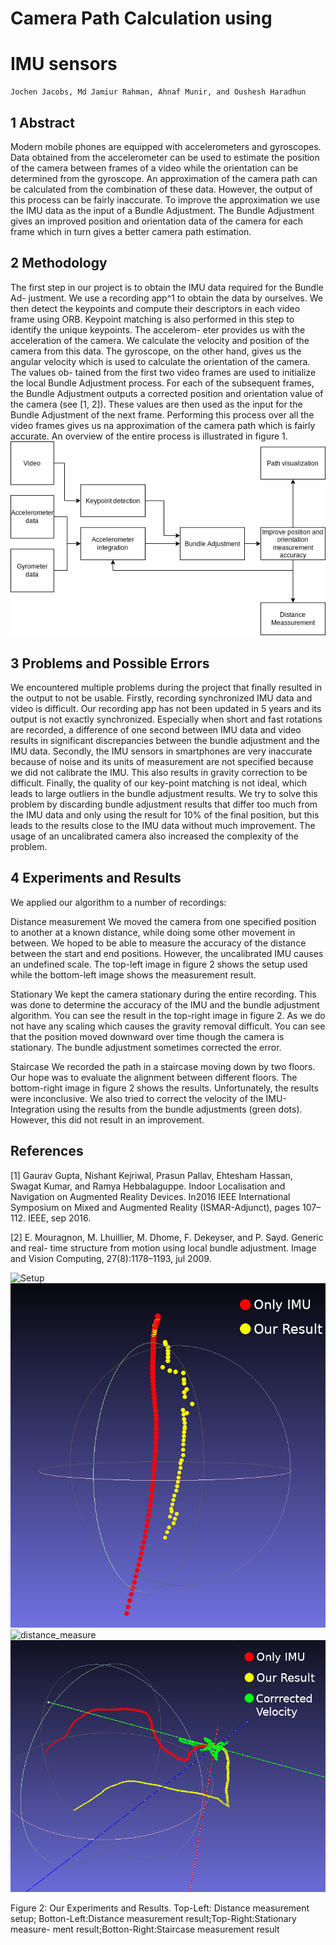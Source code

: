# Camera Path Calculation using

# IMU sensors

```
Jochen Jacobs, Md Jamiur Rahman, Ahnaf Munir, and Oushesh Haradhun
```
## 1 Abstract

Modern mobile phones are equipped with accelerometers and gyroscopes. Data obtained
from the accelerometer can be used to estimate the position of the camera between frames
of a video while the orientation can be determined from the gyroscope. An approximation
of the camera path can be calculated from the combination of these data. However, the
output of this process can be fairly inaccurate. To improve the approximation we use
the IMU data as the input of a Bundle Adjustment. The Bundle Adjustment gives an
improved position and orientation data of the camera for each frame which in turn gives
a better camera path estimation.

## 2 Methodology

The first step in our project is to obtain the IMU data required for the Bundle Ad-
justment. We use a recording app^1 to obtain the data by ourselves. We then detect
the keypoints and compute their descriptors in each video frame using ORB. Keypoint
matching is also performed in this step to identify the unique keypoints. The accelerom-
eter provides us with the acceleration of the camera. We calculate the velocity and
position of the camera from this data. The gyroscope, on the other hand, gives us the
angular velocity which is used to calculate the orientation of the camera. The values ob-
tained from the first two video frames are used to initialize the local Bundle Adjustment
process. For each of the subsequent frames, the Bundle Adjustment outputs a corrected
position and orientation value of the camera (see [1, 2]). These values are then used as
the input for the Bundle Adjustment of the next frame. Performing this process over all
the video frames gives us na approximation of the camera path which is fairly accurate.
An overview of the entire process is illustrated in figure 1.
![Pipeline](Presentation/overview.png)

## 3 Problems and Possible Errors

We encountered multiple problems during the project that finally resulted in the output
to not be usable. Firstly, recording synchronized IMU data and video is difficult. Our
recording app has not been updated in 5 years and its output is not exactly synchronized.
Especially when short and fast rotations are recorded, a difference of one second between
IMU data and video results in significant discrepancies between the bundle adjustment
and the IMU data. Secondly, the IMU sensors in smartphones are very inaccurate
because of noise and its units of measurement are not specified because we did not
calibrate the IMU. This also results in gravity correction to be difficult. Finally, the
quality of our key-point matching is not ideal, which leads to large outliers in the bundle
adjustment results. We try to solve this problem by discarding bundle adjustment results
that differ too much from the IMU data and only using the result for 10% of the final
position, but this leads to the results close to the IMU data without much improvement.
The usage of an uncalibrated camera also increased the complexity of the problem.

## 4 Experiments and Results

We applied our algorithm to a number of recordings:

Distance measurement We moved the camera from one specified position to another
at a known distance, while doing some other movement in between. We hoped to be able
to measure the accuracy of the distance between the start and end positions. However,
the uncalibrated IMU causes an undefined scale. The top-left image in figure 2 shows
the setup used while the bottom-left image shows the measurement result.

Stationary We kept the camera stationary during the entire recording. This was done
to determine the accuracy of the IMU and the bundle adjustment algorithm. You can
see the result in the top-right image in figure 2. As we do not have any scaling which
causes the gravity removal difficult. You can see that the position moved downward over
time though the camera is stationary. The bundle adjustment sometimes corrected the
error.

Staircase We recorded the path in a staircase moving down by two floors. Our hope
was to evaluate the alignment between different floors. The bottom-right image in figure
2 shows the results. Unfortunately, the results were inconclusive. We also tried to correct
the velocity of the IMU-Integration using the results from the bundle adjustments (green
dots). However, this did not result in an improvement.

## References

[1] Gaurav Gupta, Nishant Kejriwal, Prasun Pallav, Ehtesham Hassan, Swagat Kumar, and
Ramya Hebbalaguppe. Indoor Localisation and Navigation on Augmented Reality Devices.
In2016 IEEE International Symposium on Mixed and Augmented Reality (ISMAR-Adjunct),
pages 107–112. IEEE, sep 2016.

[2] E. Mouragnon, M. Lhuillier, M. Dhome, F. Dekeyser, and P. Sayd. Generic and real-
time structure from motion using local bundle adjustment. Image and Vision Computing,
27(8):1178–1193, jul 2009.

![Setup](Presentation/setup.png)
![Stationary](Presentation/stationary.jpg)
![distance_measure](Presentation/distance_measure.jpg)
![staircase](Presentation/staircase.jpg)

Figure 2: Our Experiments and Results. Top-Left: Distance measurement setup;
Botton-Left:Distance measurement result;Top-Right:Stationary measure-
ment result;Botton-Right:Staircase measurement result
